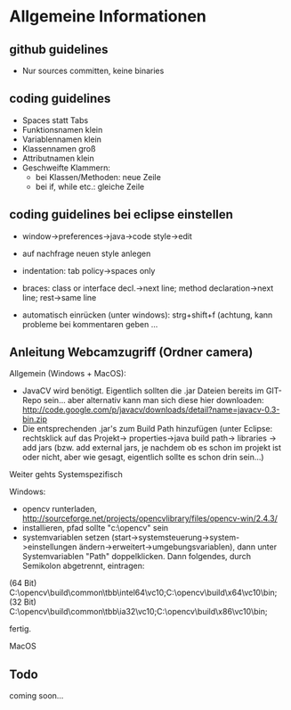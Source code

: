 Allgemeine Informationen
========================

github guidelines
-----------------
- Nur sources committen, keine binaries

coding guidelines
-----------------

- Spaces statt Tabs
- Funktionsnamen klein
- Variablennamen klein
- Klassennamen groß
- Attributnamen klein
- Geschweifte Klammern:
	- bei Klassen/Methoden: neue Zeile
	- bei if, while etc.: gleiche Zeile

coding guidelines bei eclipse einstellen
-----------------------------------------
- window->preferences->java->code style->edit
- auf nachfrage neuen style anlegen
- indentation: tab policy->spaces only
- braces: class or interface decl.->next line; method declaration->next line; rest->same line

- automatisch einrücken (unter windows): strg+shift+f
(achtung, kann probleme bei kommentaren geben ...

Anleitung Webcamzugriff (Ordner camera)
---------------------------------------
Allgemein (Windows + MacOS):
- JavaCV wird benötigt. Eigentlich sollten die .jar Dateien bereits im GIT-Repo sein… aber alternativ kann man sich diese hier downloaden: http://code.google.com/p/javacv/downloads/detail?name=javacv-0.3-bin.zip
- Die entsprechenden .jar's zum Build Path hinzufügen (unter Eclipse: rechtsklick auf das Projekt-> properties->java build path-> libraries -> add jars (bzw. add external jars, je nachdem ob es schon im projekt ist oder nicht, aber wie gesagt, eigentlich sollte es schon drin sein…)

Weiter gehts Systemspezifisch

Windows:
- opencv runterladen, http://sourceforge.net/projects/opencvlibrary/files/opencv-win/2.4.3/
- installieren, pfad sollte "c:\opencv" sein
- systemvariablen setzen (start->systemsteuerung->system->einstellungen ändern->erweitert->umgebungsvariablen), dann unter Systemvariablen "Path" doppelklicken. Dann folgendes, durch Semikolon abgetrennt, eintragen:

(64 Bit)
C:\opencv\build\common\tbb\intel64\vc10;C:\opencv\build\x64\vc10\bin;
(32 Bit)
C:\opencv\build\common\tbb\ia32\vc10;C:\opencv\build\x86\vc10\bin;

fertig.

MacOS





Todo
----
coming soon...